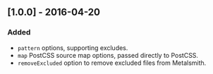 ## [1.0.0] - 2016-04-20
### Added
- `pattern` options, supporting excludes.
- `map` PostCSS source map options, passed directly to PostCSS.
- `removeExcluded` option to remove excluded files from Metalsmith.

